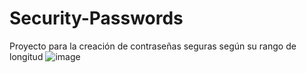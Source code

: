 # Security-Passwords
Proyecto para la creación de contraseñas seguras según su rango de longitud
![image](https://user-images.githubusercontent.com/106291093/188287538-7e7f0ae7-919a-4cbc-a262-50eccb003d0c.png)
